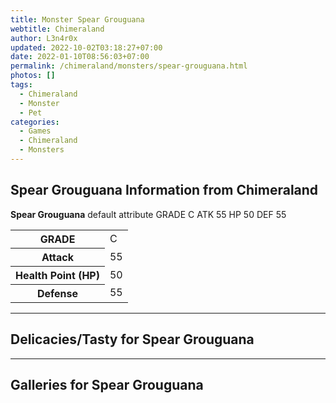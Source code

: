 ```yaml
---
title: Monster Spear Grouguana
webtitle: Chimeraland
author: L3n4r0x
updated: 2022-10-02T03:18:27+07:00
date: 2022-01-10T08:56:03+07:00
permalink: /chimeraland/monsters/spear-grouguana.html
photos: []
tags:
  - Chimeraland
  - Monster
  - Pet
categories:
  - Games
  - Chimeraland
  - Monsters
---
```


<section id="bootstrap-wrapper"><link rel="stylesheet" href="https://rawcdn.githack.com/dimaslanjaka/Web-Manajemen/0c3b5aa1813bd4abcd2c11bf3e37928b15c28664/css/bootstrap-5-3-0-alpha3-wrapper.css"/><h2 id="attribute">Spear Grouguana Information from Chimeraland</h2><p><b>Spear Grouguana</b> default attribute GRADE C ATK 55 HP 50 DEF 55<table><tr><th>GRADE</th><td>C</td></tr><tr><th>Attack</th><td>55</td></tr><tr><th>Health Point (HP)</th><td>50</td></tr><tr><th>Defense</th><td>55</td></tr></table></p><hr/><h2 id="delicacies">Delicacies/Tasty for Spear Grouguana</h2><div class="text-white bg-dark"></div><hr/><div id="gallery"><h2>Galleries for Spear Grouguana</h2><div class="row"></div></div></section>